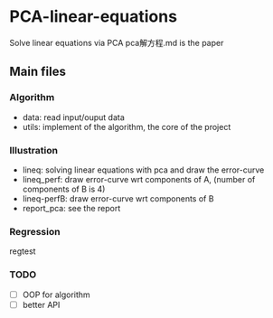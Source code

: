 # PCA-linear-equations
Solve linear equations via PCA
pca解方程.md is the paper

## Main files

### Algorithm
- data: read input/ouput data
- utils: implement of the algorithm, the core of the project

### Illustration
- lineq: solving linear equations with pca and draw the error-curve
- lineq_perf: draw error-curve wrt components of A, (number of components of B is 4)
- lineq-perfB: draw error-curve wrt components of B
- report_pca: see the report

### Regression
regtest

### TODO

- [ ] OOP for algorithm
- [ ] better API
